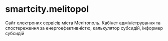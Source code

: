 # smartcity.melitopol
Сайт електроних сервісів міста Мелітополь. Кабінет адміністрування та спостереження за енергоефективністю, калькулятор субсидій, інформер субсидій
